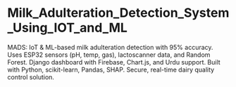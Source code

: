 # Milk_Adulteration_Detection_System_Using_IOT_and_ML
MADS: IoT &amp; ML-based milk adulteration detection with 95% accuracy. Uses ESP32 sensors (pH, temp, gas), lactoscanner data, and Random Forest. Django dashboard with Firebase, Chart.js, and Urdu support. Built with Python, scikit-learn, Pandas, SHAP. Secure, real-time dairy quality control solution.
